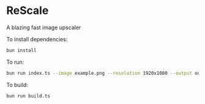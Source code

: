 # ReScale
A blazing fast image upscaler

To install dependencies:

```bash
bun install
```

To run:

```bash
bun run index.ts --image example.png --resolution 1920x1080 --output out.png
```

To build:
```bash
bun run build.ts
```